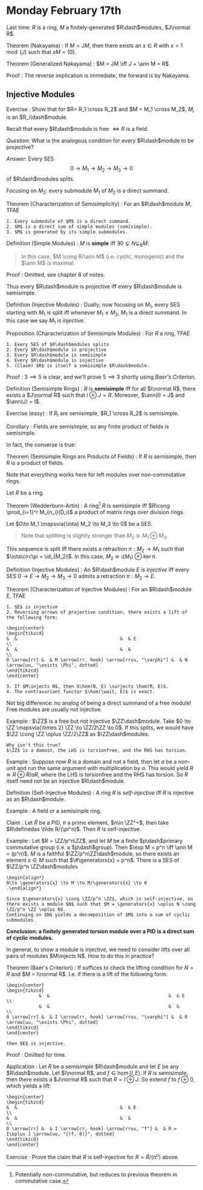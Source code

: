 # Monday February 17th

Last time: $R$ is a ring, $M$ a finitely-generated $R\dash$modules, $J\normal R$.

Theorem (Nakayama) 
: If $M = JM$, then there exists an $x\in R$ with $x = 1 \mod (J)$ such that $xM = (0)$.

Theorem (Generalized Nakayama)
: $M = JM \iff J + \ann M = R$.

Proof
: The reverse implication is immediate, the forward is by Nakayama.

## Injective Modules

Exercise
: Show that for $R=  R_1 \cross R_2$ and $M = M_1 \cross M_2$, $M_i$ is an $R_i\dash$module.

Recall that every $R\dash$module is free $\iff R$ is a field.

*Question:*
What is the analogous condition for every $R\dash$module to be projective?

*Answer:*
Every SES 
$$
0\to M_1 \to M_2 \to M_3 \to 0
$$ 
of $R\dash$modules splits.

Focusing on $M_2$: every submodule $M_1$ of $M_2$ is a direct summand.

Theorem (Characterization of Semisimplicity)
:   For an $R\dash$module $M$, TFAE

    1. Every submodule of $M$ is a direct summand.
    2. $M$ is a direct sum of simple modules (semisimple).
    3. $M$ is generated by its simple submodules.

Definition (Simple Modules)
: $M$ is **simple** iff $\exists 0 \subsetneq N \subsetneq_R M$.

> In this case, $M \cong R/\ann M$ (i.e. cyclic, monogenic) and the $\ann M$ is maximal.

Proof
: Omitted, see chapter 8 of notes.

Thus every $R\dash$module is projective iff every $R\dash$module is semisimple.

Definition (Injective Modules)
: Dually, now focusing on $M_1$, every SES starting with $M_1$ is split iff whenever $M_1 \leq M_2$, $M_1$ is a direct summand.
  In this case we say $M_1$ is *injective*.

Proposition (Characterization of Semisimple Modules)
:   For $R$ a ring, TFAE

    1. Every SES of $R\dash$modules splits
    2. Every $R\dash$module is projective
    3. Every $R\dash$module is semisimple
    4. Every $R\dash$module is injective
    5. (Claim) $R$ is itself a semisimple $R\dash$module.

Proof
: $3 \implies 5$ is clear, and we'll prove $5\implies 3$ shortly using *Baer's Criterion*.

Definition (Semisimple Rings)
: $R$ is **semisimple** iff for all $I\normal R$, there exists a $J\normal R$ such that $I\oplus J = R$.
Moreover, $\ann(I) = J$ and $\ann(J) = I$.

Exercise (easy)
: If $R_i$ are semisimple, $R_1 \cross R_2$ is semisimple.

Corollary
: Fields are semisimple, so any finite product of fields is semisimple.

In fact, the converse is true:

Theorem (Semisimple Rings are Products of Fields)
: If $R$ is semisimple, then $R$ is a product of fields.

Note that everything works here for left modules over non-commutative rings.

Let $R$ be a ring.


Theorem (Wedderburn-Artin)
: A ring[^ring_note] $R$ is semisimple iff $R\cong \prod_{i=1}^r M_{n_i}(D_i)$ a product of matrix rings over division rings.

[^ring_note]: Potentially non-commutative, but reduces to previous theorem in commutative case.

Let $0\to M_1 \mapsvia{\iota} M_2 \to M_3 \to 0$ be a SES.

> Note that splitting is slightly stronger than $M_2 \cong M_1 \oplus M_3$.

This sequence is split iff there exists a retraction $\pi: M_2 \to M_1$ such that $\iota\circ\pi = \id_{M_2}$.
In this case, $M_2 \cong \iota(M_1) \oplus \ker \pi$.

Definition (Injective Modules)
: An $R\dash$module $E$ is *injective* iff every SES $0\to E \to M_2 \to M_3 \to 0$ admits a retraction $\pi: M_2 \to E$.

Theorem (Characterization of Injective Modules)
:   For an $R\dash$module $E$, TFAE

    1. $E$ is injective
    2. Reversing arrows of projective condition, there exists a lift of the following form:

    \begin{center}
    \begin{tikzcd}
    &  &                                      &  & E                                    \\
    &  &                                      &  &                                      \\
    0 \arrow[rr] &  & M \arrow[rr, hook] \arrow[rruu, "\varphi"] &  & N \arrow[uu, "\exists \Phi", dotted]
    \end{tikzcd}
    \end{center}

    3. If $M\injects N$, then $\hom(N, E) \surjects \hom(M, E)$.
    4. The contravariant functor $\hom(\wait, E)$ is exact.

Not big difference: no analog of being a direct summand of a free module! 
Free modules are usually not injective.

Example
:   $\ZZ$ is a free but not injective $\ZZ\dash$module.
    Take $0 \to \ZZ \mapsvia{\times 2} \ZZ \to \ZZ/2\ZZ \to 0$.
    If this splits, we would have $\ZZ \cong \ZZ \oplus \ZZ/2\ZZ$ as $\ZZ\dash$modules.
    
    Why isn't this true?
    $\ZZ$ is a domain, the LHS is torsionfree, and the RHS has torsion.

Example
:   Suppose now $R$ is a domain and not a field, then let $a$ be a non-unit and run the same argument with multiplication by $a$.
    This would yield $R \cong R \oplus R/aR$, where the LHS is torsionfree and the RHS has torsion.
    So $R$ itself need not be an injective $R\dash$module.

Definition (Self-Injective Modules)
: A ring $R$ is *self-injective* iff $R$ is injective as an $R\dash$module.

Example
: A field or a semisimple ring.

Claim
: Let $\tilde R$ be a PID, $\pi$ a prime element, $n\in \ZZ^+$, then take $R\definedas \tilde R/(\pi^n)$.
  Then $R$ is self-injective.

Example
:   Let $R = \ZZ/p^n\ZZ$, and let $M$ be a finite $p\dash$primary commutative group (i.e. a $p\dash$group).
    Then $\exp M = p^n \iff \ann M = (p^n)$.
    $M$ is a faithful $\ZZ/p^n\ZZ\dash$module, so there exists an element $x\in M$ such that $\#\generators{x} = p^n$.
    There is a SES of $\ZZ/p^n \ZZ\dash$modules

    \begin{align*}
    0\to \generators{x} \to M \to M/\generators{x} \to 0
    .\end{align*}

    Since $\generators{x} \cong \ZZ/p^n \ZZ$, which is self-injective, so there exists a module $N$ such that $M = \generators{x} \oplus N \cong \ZZ/p^n \ZZ \oplus N$.
    Continuing on $N$ yields a decomposition of $M$ into a sum of cyclic submodules.

**Conclusion: a finitely generated torsion module over a PID is a direct sum of cyclic modules.**

In general, to show a module is injective, we need to consider lifts over all pairs of modules $M\injects N$.
How to do this in practice?

Theorem (Baer's Criterion)
:   If suffices to check the lifting condition for $N = R$ and $M = I\normal R$.
    I.e. if there is a lift of the following form:

    \begin{center}
    \begin{tikzcd}
                &  &                                            &  & E                                    \\
                &  &                                            &  &                                      \\
    0 \arrow[rr] &  & I \arrow[rr, hook] \arrow[rruu, "\varphi"] &  & R \arrow[uu, "\exists \Phi", dotted]
    \end{tikzcd}
    \end{center}

    then $E$ is injective.

Proof
: Omitted for time.

Application
:   Let $R$ be a semisimple $R\dash$module and let $E$ be any $R\dash$module.
    Let $I\normal R$, and $f\in \hom(I, E)$.
    If $R$ is semisimple, then there exists a $J\normal R$ such that $R = I \oplus J$.
    So extend $f$ to $f \oplus 0$, which yields a lift:
    
    \begin{center}
    \begin{tikzcd}
    &  &                                      &  & E                                            \\
    &  &                                      &  &                                              \\
    0 \arrow[rr] &  & I \arrow[rr, hook] \arrow[rruu, "f"] &  & R = I\oplus J \arrow[uu, "{(f, 0)}", dotted]
    \end{tikzcd}
    \end{center}

Exercise
: Prove the claim that $R$ is self-injective for $R = \tilde R/(\pi^n)$ above.
